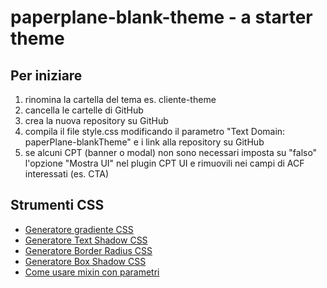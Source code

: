# paperplane-blank-theme - a starter theme

## Per iniziare
1. rinomina la cartella del tema es. cliente-theme
2. cancella le cartelle di GitHub
3. crea la nuova repository su GitHub
4. compila il file style.css modificando il parametro "Text Domain: paperPlane-blankTheme" e i link alla repository su GitHub
5. se alcuni CPT (banner o modal) non sono necessari imposta su "falso" l'opzione "Mostra UI" nel plugin CPT UI e rimuovili nei campi di ACF interessati (es. CTA) 

## Strumenti CSS
- [Generatore gradiente CSS](https://cssgradient.io/)
- [Generatore Text Shadow CSS](https://css3gen.com/text-shadow/)
- [Generatore Border Radius CSS](https://css3gen.com/border-radius/)
- [Generatore Box Shadow CSS](https://css3gen.com/box-shadow/)
- [Come usare mixin con parametri](https://marksheet.io/sass-mixins.html)
